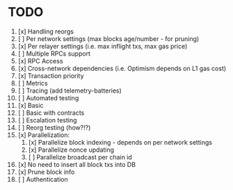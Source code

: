 # TODO

1. [x] Handling reorgs
2. [ ] Per network settings (max blocks age/number - for pruning)
3. [x] Per relayer settings (i.e. max inflight txs, max gas price)
4. [ ] Multiple RPCs support
5. [x] RPC Access
6. [x] Cross-network dependencies (i.e. Optimism depends on L1 gas cost)
7. [x] Transaction priority
8. [ ] Metrics
9. [ ] Tracing (add telemetry-batteries)
10. [ ] Automated testing
   1. [x] Basic
   2. [ ] Basic with contracts
   3. [ ] Escalation testing
   4. [ ] Reorg testing (how?!?)
11. [x] Parallelization:
    1.  [x] Parallelize block indexing - depends on per network settings
    2.  [x] Parallelize nonce updating
    3.  [ ] Parallelize broadcast per chain id
12. [x] No need to insert all block txs into DB
13. [x] Prune block info
14. [ ] Authentication

